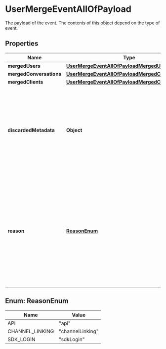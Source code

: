 

# UserMergeEventAllOfPayload

The payload of the event. The contents of this object depend on the type of event.

## Properties

| Name | Type | Description | Notes |
|------------ | ------------- | ------------- | -------------|
|**mergedUsers** | [**UserMergeEventAllOfPayloadMergedUsers**](UserMergeEventAllOfPayloadMergedUsers.md) |  |  [optional] |
|**mergedConversations** | [**UserMergeEventAllOfPayloadMergedConversations**](UserMergeEventAllOfPayloadMergedConversations.md) |  |  [optional] |
|**mergedClients** | [**UserMergeEventAllOfPayloadMergedClients**](UserMergeEventAllOfPayloadMergedClients.md) |  |  [optional] |
|**discardedMetadata** | **Object** | A flat object with the set of metadata properties that were discarded when merging the two users. This should contain values only if the combined metadata fields exceed the 4KB limit. |  [optional] |
|**reason** | [**ReasonEnum**](#ReasonEnum) | The reason for which the users merged. * &#x60;api&#x60; - The users were merged using the API. * &#x60;channelLinking&#x60; - The users were merged as a result of initiating a channel link. * &#x60;sdkLogin&#x60; - The users were merged as a result of logging into an SDK device.  |  [optional] |



## Enum: ReasonEnum

| Name | Value |
|---- | -----|
| API | &quot;api&quot; |
| CHANNEL_LINKING | &quot;channelLinking&quot; |
| SDK_LOGIN | &quot;sdkLogin&quot; |



